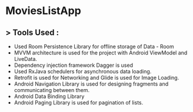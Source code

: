 # MoviesListApp

## > Tools Used :
- Used Room Persistence Library for offline storage of Data - Room
- MVVM architecture is used for the project with Android ViewModel and LiveData.
- Dependency injection framework Dagger is used
- Used RxJava schedulers for asynchronous data loading.
- Retrofit is used  for Networking and Glide is used for Image Loading.
- Android Navigation Library is used for designing fragments and communicating between them.
- Android Data Binding Library
- Android Paging Library is used for pagination of lists.

